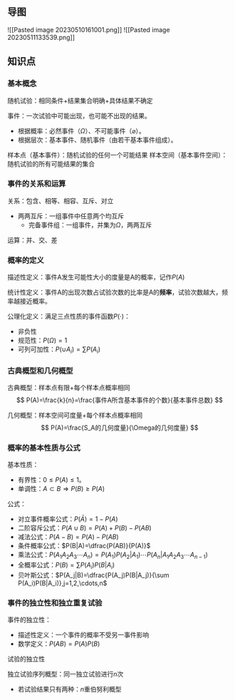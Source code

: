 
## 导图

![[Pasted image 20230510161001.png]]
![[Pasted image 20230511133539.png]]

## 知识点

### 基本概念

随机试验：相同条件+结果集合明确+具体结果不确定

事件：一次试验中可能出现，也可能不出现的结果。
- 根据概率：必然事件（$\Omega$）、不可能事件（$\varnothing$）。
- 根据层次：基本事件、随机事件（由若干基本事件组成）。

样本点（基本事件）：随机试验的任何一个可能结果
样本空间（基本事件空间）：随机试验的所有可能结果的集合

### 事件的关系和运算

关系：包含、相等、相容、互斥、对立
- 两两互斥：一组事件中任意两个均互斥
	- 完备事件组：一组事件，并集为$\Omega$，两两互斥

运算：并、交、差

### 概率的定义

描述性定义：事件A发生可能性大小的度量是A的概率，记作$P(A)$

统计性定义：事件A的出现次数占试验次数的比率是A的**频率**，试验次数越大，频率越接近概率。

公理化定义：满足三点性质的事件函数$P(\cdot)$：
- 非负性
- 规范性：$P(\Omega)=1$
- 可列可加性：$P(\cup A_i)=\sum P(A_i)$

### 古典概型和几何概型

古典概型：样本点有限+每个样本点概率相同
$$
P(A)=\frac{k}{n}=\frac{事件A所含基本事件的个数}{基本事件总数}
$$

几何概型：样本空间可度量+每个样本点概率相同
$$
P(A)=\frac{S_A的几何度量}{\Omega的几何度量}
$$

### 概率的基本性质与公式

基本性质：
- 有界性：$0\le P(A)\le 1$。
- 单调性：$A\subset B\Rightarrow P(B)\ge P(A)$

公式：
- 对立事件概率公式：$P(\bar{A})=1-P(A)$
- 二阶容斥公式：$P(A\cup B)=P(A)+P(B)-P(AB)$
- 减法公式：$P(A-B)=P(A)-P(AB)$
- 条件概率公式：$P(B|A)=\dfrac{P(AB)}{P(A)}$
- 乘法公式：$P(A_1A_2A_3\cdots A_n)=P(A_1)P(A_2|A_1)\cdots P(A_n|A_1A_2A_3\cdots A_{n-1})$
- 全概率公式：$P(B)=\sum P(A_i)P(B|A_i)$
- 贝叶斯公式：$P(A_j|B)=\dfrac{P(A_j)P(B|A_j)}{\sum P(A_i)P(B|A_i)},j=1,2,\cdots,n$

### 事件的独立性和独立重复试验

事件的独立性：
- 描述性定义：一个事件的概率不受另一事件影响
- 数学定义：$P(AB)=P(A)P(B)$

试验的独立性

独立试验序列概型：同一独立试验进行$n$次
- 若试验结果只有两种：$n$重伯努利概型

